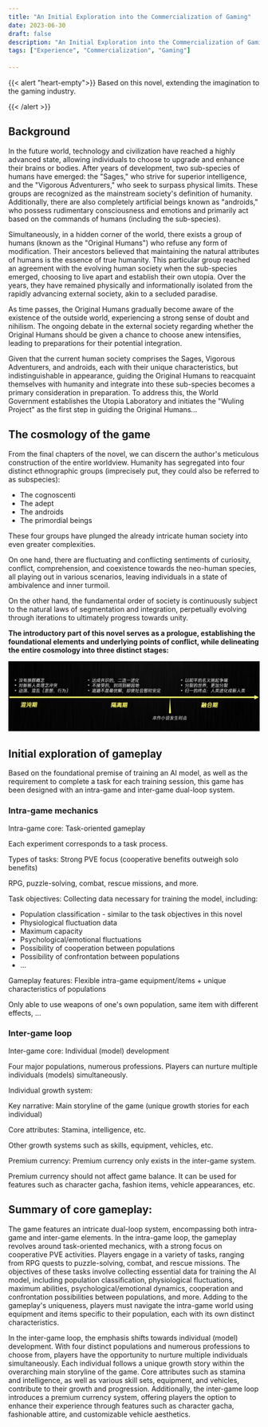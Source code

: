 ```yaml
---
title: "An Initial Exploration into the Commercialization of Gaming"
date: 2023-06-30
draft: false
description: "An Initial Exploration into the Commercialization of Gaming."
tags: ["Experience", "Commercialization", "Gaming"]

---
```


{{< alert "heart-empty">}}
Based on this novel, extending the imagination to the gaming industry.

{{< /alert >}}

## Background

In the future world, technology and civilization have reached a highly advanced state, allowing individuals to choose to upgrade and enhance their brains or bodies. After years of development, two sub-species of humans have emerged: the "Sages," who strive for superior intelligence, and the "Vigorous Adventurers," who seek to surpass physical limits. These groups are recognized as the mainstream society's definition of humanity. Additionally, there are also completely artificial beings known as "androids," who possess rudimentary consciousness and emotions and primarily act based on the commands of humans (including the sub-species).

Simultaneously, in a hidden corner of the world, there exists a group of humans (known as the "Original Humans") who refuse any form of modification. Their ancestors believed that maintaining the natural attributes of humans is the essence of true humanity. This particular group reached an agreement with the evolving human society when the sub-species emerged, choosing to live apart and establish their own utopia. Over the years, they have remained physically and informationally isolated from the rapidly advancing external society, akin to a secluded paradise.

As time passes, the Original Humans gradually become aware of the existence of the outside world, experiencing a strong sense of doubt and nihilism. The ongoing debate in the external society regarding whether the Original Humans should be given a chance to choose anew intensifies, leading to preparations for their potential integration.

Given that the current human society comprises the Sages, Vigorous Adventurers, and androids, each with their unique characteristics, but indistinguishable in appearance, guiding the Original Humans to reacquaint themselves with humanity and integrate into these sub-species becomes a primary consideration in preparation. To address this, the World Government establishes the Utopia Laboratory and initiates the "Wuling Project" as the first step in guiding the Original Humans...

## The cosmology of the game

From the final chapters of the novel, we can discern the author's meticulous construction of the entire worldview.
Humanity has segregated into four distinct ethnographic groups (imprecisely put, they could also be referred to as subspecies):

- The cognoscenti
- The adept
- The androids
- The primordial beings

These four groups have plunged the already intricate human society into even greater complexities.

On one hand, there are fluctuating and conflicting sentiments of curiosity, conflict, comprehension, and coexistence towards the neo-human species, all playing out in various scenarios, leaving individuals in a state of ambivalence and inner turmoil.

On the other hand, the fundamental order of society is continuously subject to the natural laws of segmentation and integration, perpetually evolving through iterations to ultimately progress towards unity.

**The introductory part of this novel serves as a prologue, establishing the foundational elements and underlying points of conflict, while delineating the entire cosmology into three distinct stages:**

<img class="thumbnailshadow" src="1.png"/>

## Initial exploration of gameplay

Based on the foundational premise of training an AI model, as well as the requirement to complete a task for each training session, this game has been designed with an intra-game and inter-game dual-loop system.


### Intra-game mechanics

Intra-game core: Task-oriented gameplay

Each experiment corresponds to a task process.

Types of tasks: Strong PVE focus (cooperative benefits outweigh solo benefits)

RPG, puzzle-solving, combat, rescue missions, and more.

Task objectives: Collecting data necessary for training the model, including:

- Population classification - similar to the task objectives in this novel
- Physiological fluctuation data
- Maximum capacity
- Psychological/emotional fluctuations
- Possibility of cooperation between populations
- Possibility of confrontation between populations
- ...

Gameplay features: Flexible intra-game equipment/items + unique characteristics of populations

Only able to use weapons of one's own population, same item with different effects, ...


### Inter-game loop

Inter-game core: Individual (model) development

Four major populations, numerous professions. Players can nurture multiple individuals (models) simultaneously.

Individual growth system:

Key narrative: Main storyline of the game (unique growth stories for each individual)

Core attributes: Stamina, intelligence, etc.

Other growth systems such as skills, equipment, vehicles, etc.

Premium currency: Premium currency only exists in the inter-game system.

Premium currency should not affect game balance. It can be used for features such as character gacha, fashion items, vehicle appearances, etc.


## Summary of core gameplay:

The game features an intricate dual-loop system, encompassing both intra-game and inter-game elements. In the intra-game loop, the gameplay revolves around task-oriented mechanics, with a strong focus on cooperative PVE activities. Players engage in a variety of tasks, ranging from RPG quests to puzzle-solving, combat, and rescue missions. The objectives of these tasks involve collecting essential data for training the AI model, including population classification, physiological fluctuations, maximum abilities, psychological/emotional dynamics, cooperation and confrontation possibilities between populations, and more. Adding to the gameplay's uniqueness, players must navigate the intra-game world using equipment and items specific to their population, each with its own distinct characteristics.

In the inter-game loop, the emphasis shifts towards individual (model) development. With four distinct populations and numerous professions to choose from, players have the opportunity to nurture multiple individuals simultaneously. Each individual follows a unique growth story within the overarching main storyline of the game. Core attributes such as stamina and intelligence, as well as various skill sets, equipment, and vehicles, contribute to their growth and progression. Additionally, the inter-game loop introduces a premium currency system, offering players the option to enhance their experience through features such as character gacha, fashionable attire, and customizable vehicle aesthetics.

